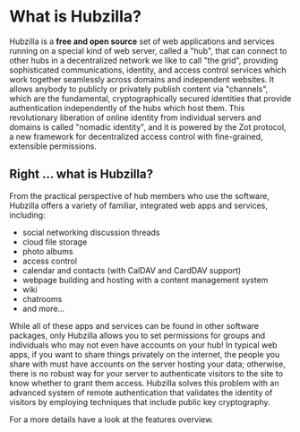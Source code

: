 # What is Hubzilla?

Hubzilla is a **free and open source** set of web applications and services running on a special kind of web server, called a "hub", that can connect to other hubs in a decentralized network we like to call "the grid", providing sophisticated communications, identity, and access control services which work together seamlessly across domains and independent websites. It allows anybody to publicly or privately publish content via "channels", which are the fundamental, cryptographically secured identities that provide authentication independently of the hubs which host them. This revolutionary liberation of online identity from individual servers and domains is called "nomadic identity", and it is powered by the Zot protocol, a new framework for decentralized access control with fine-grained, extensible permissions.

## Right ... what is Hubzilla?

From the practical perspective of hub members who use the software, Hubzilla offers a variety of familiar, integrated web apps and services, including:

- social networking discussion threads
- cloud file storage
- photo albums
- access control
- calendar and contacts (with CalDAV and CardDAV support)
- webpage building and hosting with a content management system
- wiki
- chatrooms
- and more...

While all of these apps and services can be found in other software packages, only Hubzilla allows you to set permissions for groups and individuals who may not even have accounts on your hub! In typical web apps, if you want to share things privately on the internet, the people you share with must have accounts on the server hosting your data; otherwise, there is no robust way for your server to authenticate visitors to the site to know whether to grant them access. Hubzilla solves this problem with an advanced system of remote authentication that validates the identity of visitors by employing techniques that include public key cryptography.

For a more details have a look at the features overview.
